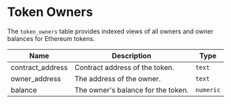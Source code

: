 # Token Owners

The `token_owners` table provides indexed views of all owners and owner balances for Ethereum tokens.

| Name                | Description                                                                 | Type        |
| --------- | --------- | --------------------------------------------------------------------------- |
| contract_address | Contract address of the token. | `text` |
| owner_address | The address of the owner. | `text` |
| balance | The owner's balance for the token. | `numeric` |

